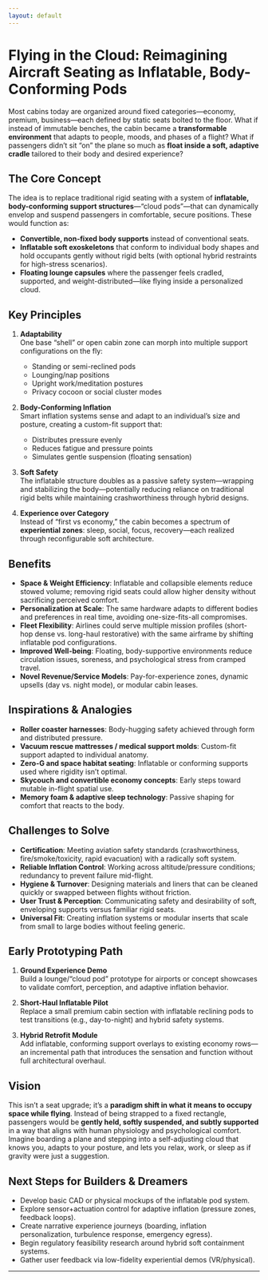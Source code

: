 ```yaml
---
layout: default
---
```


# Flying in the Cloud: Reimagining Aircraft Seating as Inflatable, Body-Conforming Pods

Most cabins today are organized around fixed categories—economy, premium, business—each defined by static seats bolted to the floor. What if instead of immutable benches, the cabin became a **transformable environment** that adapts to people, moods, and phases of a flight? What if passengers didn’t sit “on” the plane so much as **float inside a soft, adaptive cradle** tailored to their body and desired experience?

## The Core Concept

The idea is to replace traditional rigid seating with a system of **inflatable, body-conforming support structures**—“cloud pods”—that can dynamically envelop and suspend passengers in comfortable, secure positions. These would function as:

- **Convertible, non-fixed body supports** instead of conventional seats.
- **Inflatable soft exoskeletons** that conform to individual body shapes and hold occupants gently without rigid belts (with optional hybrid restraints for high-stress scenarios).
- **Floating lounge capsules** where the passenger feels cradled, supported, and weight-distributed—like flying inside a personalized cloud.

## Key Principles

1. **Adaptability**  
   One base “shell” or open cabin zone can morph into multiple support configurations on the fly:
   - Standing or semi-reclined pods
   - Lounging/nap positions
   - Upright work/meditation postures
   - Privacy cocoon or social cluster modes

2. **Body-Conforming Inflation**  
   Smart inflation systems sense and adapt to an individual’s size and posture, creating a custom-fit support that:
   - Distributes pressure evenly
   - Reduces fatigue and pressure points
   - Simulates gentle suspension (floating sensation)

3. **Soft Safety**  
   The inflatable structure doubles as a passive safety system—wrapping and stabilizing the body—potentially reducing reliance on traditional rigid belts while maintaining crashworthiness through hybrid designs.

4. **Experience over Category**  
   Instead of “first vs economy,” the cabin becomes a spectrum of **experiential zones**: sleep, social, focus, recovery—each realized through reconfigurable soft architecture.

## Benefits

- **Space & Weight Efficiency**: Inflatable and collapsible elements reduce stowed volume; removing rigid seats could allow higher density without sacrificing perceived comfort.
- **Personalization at Scale**: The same hardware adapts to different bodies and preferences in real time, avoiding one-size-fits-all compromises.
- **Fleet Flexibility**: Airlines could serve multiple mission profiles (short-hop dense vs. long-haul restorative) with the same airframe by shifting inflatable pod configurations.
- **Improved Well-being**: Floating, body-supportive environments reduce circulation issues, soreness, and psychological stress from cramped travel.
- **Novel Revenue/Service Models**: Pay-for-experience zones, dynamic upsells (day vs. night mode), or modular cabin leases.

## Inspirations & Analogies

- **Roller coaster harnesses**: Body-hugging safety achieved through form and distributed pressure.
- **Vacuum rescue mattresses / medical support molds**: Custom-fit support adapted to individual anatomy.
- **Zero-G and space habitat seating**: Inflatable or conforming supports used where rigidity isn’t optimal.
- **Skycouch and convertible economy concepts**: Early steps toward mutable in-flight spatial use.
- **Memory foam & adaptive sleep technology**: Passive shaping for comfort that reacts to the body.

## Challenges to Solve

- **Certification**: Meeting aviation safety standards (crashworthiness, fire/smoke/toxicity, rapid evacuation) with a radically soft system.
- **Reliable Inflation Control**: Working across altitude/pressure conditions; redundancy to prevent failure mid-flight.
- **Hygiene & Turnover**: Designing materials and liners that can be cleaned quickly or swapped between flights without friction.
- **User Trust & Perception**: Communicating safety and desirability of soft, enveloping supports versus familiar rigid seats.
- **Universal Fit**: Creating inflation systems or modular inserts that scale from small to large bodies without feeling generic.

## Early Prototyping Path

1. **Ground Experience Demo**  
   Build a lounge/“cloud pod” prototype for airports or concept showcases to validate comfort, perception, and adaptive inflation behavior.

2. **Short-Haul Inflatable Pilot**  
   Replace a small premium cabin section with inflatable reclining pods to test transitions (e.g., day-to-night) and hybrid safety systems.

3. **Hybrid Retrofit Module**  
   Add inflatable, conforming support overlays to existing economy rows—an incremental path that introduces the sensation and function without full architectural overhaul.

## Vision

This isn’t a seat upgrade; it’s a **paradigm shift in what it means to occupy space while flying**. Instead of being strapped to a fixed rectangle, passengers would be **gently held, softly suspended, and subtly supported** in a way that aligns with human physiology and psychological comfort. Imagine boarding a plane and stepping into a self-adjusting cloud that knows you, adapts to your posture, and lets you relax, work, or sleep as if gravity were just a suggestion.

## Next Steps for Builders & Dreamers

- Develop basic CAD or physical mockups of the inflatable pod system.
- Explore sensor+actuation control for adaptive inflation (pressure zones, feedback loops).
- Create narrative experience journeys (boarding, inflation personalization, turbulence response, emergency egress).
- Begin regulatory feasibility research around hybrid soft containment systems.
- Gather user feedback via low-fidelity experiential demos (VR/physical).

---

<script src="https://giscus.app/client.js"
        data-repo="akrafts-gpt/simple-static-site"
        data-repo-id="R_kgDOPWwKHQ"
        data-category="Ideas"
        data-category-id="DIC_kwDOPWwKHc4CtsPi"
        data-mapping="pathname"
        data-strict="0"
        data-reactions-enabled="1"
        data-emit-metadata="1"
        data-input-position="bottom"
        data-theme="preferred_color_scheme"
        data-lang="en"
        data-loading="lazy"
        crossorigin="anonymous"
        async>
</script>
